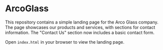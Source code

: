 # ArcoGlass

This repository contains a simple landing page for the Arco Glass company. The page showcases our products and services, with sections for contact information. The "Contact Us" section now includes a basic contact form.

Open `index.html` in your browser to view the landing page.
